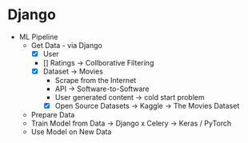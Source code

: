 # Django

- ML Pipeline
  - Get Data - via Django
    - [x] User
    - [] Ratings -> Collborative Filtering
    - [x] Dataset -> Movies
      - Scrape from the Internet
      - API -> Software-to-Software
      - User generated content -> cold start problem
      - [x] Open Source Datasets -> Kaggle -> The Movies Dataset
  - Prepare Data
  - Train Model from Data -> Django x Celery -> Keras / PyTorch
  - Use Model on New Data
